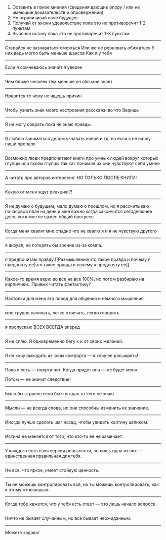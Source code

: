 1. Оставить в покое мнения (сведения дающие опору / или не имеющие доказательств и опровержений)
2. Не ограничивай свое будущее
3. Получай от жизни удовольствие пока это не противоречит 1-2 пунктам
4. Выясняй истину пока это не противоречит 1-3 пунктам
---
Старайся не зазнаваться смеяться
Или же не ревновать обижаться
У них ведь могло быть меньше шансов
Как и у тебя

---
Если я сомневаюсь значит я уверен

---
Чем ближе человек тем меньше он обо мне знает

---
Нравится то чему не ищешь причин

---
Чтобы узнать знак моего настроения расскажи во что Веришь

---
Я не могу соврать пока не знаю правды.

---
Я люблю заниматься делом узнавать новое и тд, но если я не начну пиши пропало

---
Возможно люди предпочитают книги про умных людей вокруг которых глупцы или якобы глупцы так как понимая их они чувствуют себя умнее

---
А читать про авторов интересно!
НО ТОЛЬКО ПОСЛЕ КНИГИ! 

---
Какую от меня ждут реакцию?!

---
Я не думаю о будущем, мало думаю о прошлом, но я рассчитываю почасовой план на день и мне важно когда закончится сегодняшнее дело, хотя мне не важен общий прогресс

---
Когда меня хвалят мне стыдно что не хвалю я и я не чувствую другого

---
я визуал, не потерять бы зрение из-за компа..

---
я предпочитаю правду [[Размышления/что такое правда и почему я предпочту ее|что такое правда и почему я предпочту ее]]

---
Какое-то время верю во все на все 100%, но потом разбираю на кирпичики.. Привык читать фантастику?

---
Настолки для меня это повод для общения и немного мышления

---
мне трудно начинать, легко отвечать, легко говорить

---
я пропускаю ВСЕХ ВСЕГДА вперед

---
Я не сплю. Я одновременно бегу к и от своих желаний. 

---
Я не хочу выходить из зоны комфорта — я хочу ее расширять!

---
Пока я есть — смерти нет. Когда придет она — не будет меня

Потом — не значит следствие!

---
Было бы странно если бы я угадал то чего не знаю

---
Мысли — не всегда слова, но они способны изменить их значение.

---
Иногда лучше сделать шаг назад, чтобы увидеть картину целиком.

---
Истина не меняется от того, что кто-то ее не замечает.

---
У каждого есть своя версия реальности, но лишь одна из них — единственная правильная для тебя.

---
Не все, что яркое, имеет стойкую ценность.

---
Ты не можешь контролировать всё, но ты можешь контролировать, как к этому относишься.

---
Когда тебе кажется, что у тебя есть ответ — это лишь начало вопроса.

---
Ничто не бывает случайным, но всё бывает неожиданным.

---
Можете задават
